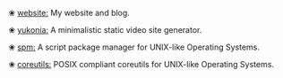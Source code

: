 ❀ [website:](https://xcomfy.github.io) My website and blog.

❀ [yukonia:](https://github.com/xcomfy/yukonia) A minimalistic static video site generator.

❀ [spm:](https://github.com/xcomfy/spm) A script package manager for UNIX-like Operating Systems. 

❀ [coreutils:](https://github.com/xcomfy/coreutils) POSIX compliant coreutils for UNIX-like Operating Systems. 